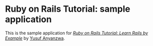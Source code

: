 # Ruby on Rails Tutorial: sample application

This is the sample application for
[*Ruby on Rails Tutorial: Learn Rails by Example*](http://yusufanyanzwa.com/)
by [Yusuf Anyanzwa](http://yusufanyanzwa.com/).